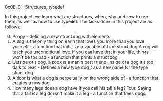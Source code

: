 0x0E. C - Structures, typedef

In this project, we learn what are structures, when, why and how to use them, as well as how to use typedef.
The tasks done in this project are as follows;

0. Poppy - defining a new struct dog with elements
1. A dog is the only thing on earth that loves you more than you love yourself - a function that initialize a variable of type struct dog
A dog will teach you unconditional love. If you can have that in your life, things won't be too bad - a function that prints a struct dog
3. Outside of a dog, a book is a man's best friend. Inside of a dog it's too dark to read - Defines a new type dog_t as a new name for the type struct dog.
4. A door is what a dog is perpetually on the wrong side of - a function that creates a new dog.
5. How many legs does a dog have if you call his tail a leg? Four. Saying that a tail is a leg doesn't make it a leg - a function that frees dogs.

